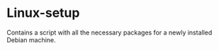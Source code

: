 # Linux-setup
Contains a script with all the necessary packages for a newly installed Debian machine. 
